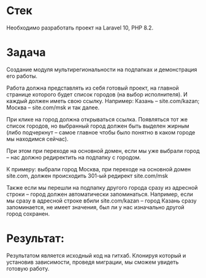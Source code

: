 # Стек

Необходимо разработать проект на Laravel 10, PHP 8.2.

# Задача

Создание модуля мультирегиональности на подпапках и демонстрация его работы.

Работа должна представлять из себя готовый проект, на главной странице которого будет
список городов (на выбор исполнителя). И каждый должен иметь свою ссылку. Например:
Казань – site.com/kazan; Москва – site.com/msk и так далее.

При клике на город должна открываться ссылка. Появляться тот же список городов, но
выбранный город должен быть выделен жирным (либо подчеркнут – самое главное чтобы
было понятно в каком городе мы находимся сейчас).

При этом при переходе на основной домен, если мы уже выбрали город – нас должно
редиректить на подпапку с городом.

К примеру: выбрали город Москва, при переходе на основной домен site.com, должен
происходить 301-ый редирект site.com/msk

Также если мы перешли на подпапку другого города сразу из адресной строки – город
должен автоматически запоминаться. Например, если мы сразу в адресной строке вбили
site.com/kazan – город Казань сразу запоминается, не имеет значения, был ли у нас
изначально другой город сохранен.

# Результат:

Результатом является исходный код на гитхаб. Клонируя который и установив
зависимости, проведя миграции, мы сможем увидеть готовую работу.